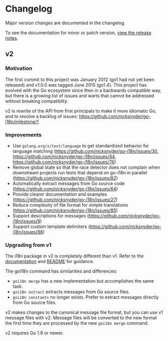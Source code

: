 # Changelog

Major version changes are documented in the changelog.

To see the documentation for minor or patch version, [view the release notes](https://github.com/nicksnyder/go-i18n/releases).

## v2

### Motivation

The first commit to this project was January 2012 (go1 had not yet been released) and v1.0.0 was tagged June 2015 (go1.4).
This project has evolved with the Go ecosystem since then in a backwards compatible way,
but there is a growing list of issues and warts that cannot be addressed without breaking compatiblity.

v2 is rewrite of the API from first principals to make it more idiomatic Go, and to resolve a backlog of issues: https://github.com/nicksnyder/go-i18n/milestone/1

### Improvements

* Use `golang.org/x/text/language` to get standardized behavior for language matching (https://github.com/nicksnyder/go-i18n/issues/30, https://github.com/nicksnyder/go-i18n/issues/44, https://github.com/nicksnyder/go-i18n/issues/76)
* Remove global state so that the race detector does not complain when downstream projects run tests that depend on go-i18n in parallel (https://github.com/nicksnyder/go-i18n/issues/82)
* Automatically extract messages from Go source code (https://github.com/nicksnyder/go-i18n/issues/64)
* Provide clearer documentation and examples (https://github.com/nicksnyder/go-i18n/issues/27)
* Reduce complexity of file format for simple translations (https://github.com/nicksnyder/go-i18n/issues/85)
* Support descriptions for messages (https://github.com/nicksnyder/go-i18n/issues/8)
* Support custom template delimiters (https://github.com/nicksnyder/go-i18n/issues/88)

### Upgrading from v1

The i18n package in v2 is completely different than v1.
Refer to the [documentation](https://godoc.org/github.com/nicksnyder/go-i18n/i18n) and [README](https://github.com/nicksnyder/go-i18n/blob/master/README.md) for guidance.

The goi18n command has similarities and differences:

* `goi18n merge` has a new implementation but accomplishes the same task.
* `goi18n extract` extracts messages from Go source files.
* `goi18n constants` no longer exists. Prefer to extract messages directly from Go source files.

v2 makes changes to the canonical message file format, but you can use v1 message files with v2. Message files will be converted to the new format the first time they are processed by the new `goi18n merge` command.

v2 requires Go 1.9 or newer.
